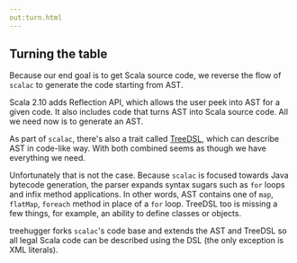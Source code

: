 ```yaml
---
out:turn.html
---
```


Turning the table
-----------------

Because our end goal is to get Scala source code, we reverse the flow of `scalac` to generate the code starting from AST.

Scala 2.10 adds Reflection API, which allows the user peek into AST for a given code. It also includes code that turns AST into Scala source code. All we need now is to generate an AST.

As part of `scalac`, there's also a trait called [TreeDSL][1], which can describe AST in code-like way. With both combined seems as though we have everything we need.

Unfortunately that is not the case. Because `scalac` is focused towards Java bytecode generation, the parser expands syntax sugars such as `for` loops and infix method applications. In other words, AST contains one of `map`, `flatMap`, `foreach` method in place of a `for` loop. TreeDSL too is missing a few things, for example, an ability to define classes or objects.

treehugger forks `scalac`'s code base and extends the AST and TreeDSL so all legal Scala code can be described using the DSL (the only exception is XML literals).

  [1]: https://github.com/scala/scala/blob/c40be502a2ed4ef34eff726836b76ed13b03da78/src/compiler/scala/tools/nsc/ast/TreeDSL.scala
